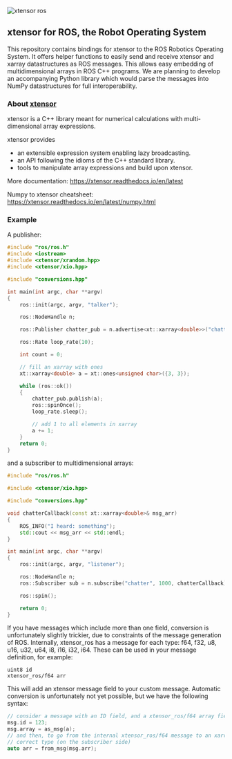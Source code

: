 ![xtensor ros](http://quantstack.net/assets/images/xtensor-ros.svg)

## xtensor for ROS, the Robot Operating System

This repository contains bindings for xtensor to the ROS Robotics Operating System.
It offers helper functions to easily send and receive xtensor and xarray datastructures
as ROS messages. This allows easy embedding of multidimensional arrays in ROS C++
programs. We are planning to develop an accompanying Python library which would parse
the messages into NumPy datastructures for full interoperability.

### About [xtensor](https://github.com/QuantStack/xtensor)

xtensor is a C++ library meant for numerical calculations with multi-dimensional array expressions.

xtensor provides

- an extensible expression system enabling lazy broadcasting.
- an API following the idioms of the C++ standard library.
- tools to manipulate array expressions and build upon xtensor.

More documentation: https://xtensor.readthedocs.io/en/latest

Numpy to xtensor cheatsheet: https://xtensor.readthedocs.io/en/latest/numpy.html

### Example

A publisher:

```cpp
#include "ros/ros.h"
#include <iostream>
#include <xtensor/xrandom.hpp>
#include <xtensor/xio.hpp>

#include "conversions.hpp"

int main(int argc, char **argv)
{
    ros::init(argc, argv, "talker");

    ros::NodeHandle n;

    ros::Publisher chatter_pub = n.advertise<xt::xarray<double>>("chatter", 1000);

    ros::Rate loop_rate(10);

    int count = 0;

    // fill an xarray with ones
    xt::xarray<double> a = xt::ones<unsigned char>({3, 3});

    while (ros::ok())
    {
        chatter_pub.publish(a);
        ros::spinOnce();
        loop_rate.sleep();

        // add 1 to all elements in xarray
        a += 1;
    }
    return 0;
}
```

and a subscriber to multidimensional arrays:

```cpp
#include "ros/ros.h"

#include <xtensor/xio.hpp>

#include "conversions.hpp"

void chatterCallback(const xt::xarray<double>& msg_arr)
{
    ROS_INFO("I heard: something");
    std::cout << msg_arr << std::endl;
}

int main(int argc, char **argv)
{
    ros::init(argc, argv, "listener");

    ros::NodeHandle n;
    ros::Subscriber sub = n.subscribe("chatter", 1000, chatterCallback);

    ros::spin();

    return 0;
}
```

If you have messages which include more than one field, conversion is unfortunately slightly trickier, due
to constraints of the message generation of ROS. Internally, xtensor_ros has a message for each type: f64, f32, 
u8, u16, u32, u64, i8, i16, i32, i64. These can be used in your message definition, for example:

```
uint8 id
xtensor_ros/f64 arr
```

This will add an xtensor message field to your custom message. Automatic conversion is unfortunately not yet possible,
but we have the following syntax:

```cpp
// consider a message with an ID field, and a xtensor_ros/f64 array field
msg.id = 123;
msg.array = as_msg(a);
// and then, to go from the internal xtensor_ros/f64 message to an xarray of the 
// correct type (on the subscriber side)
auto arr = from_msg(msg.arr);
```
